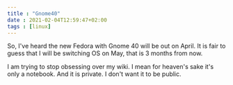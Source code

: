```yaml
---
title : "Gnome40"
date : 2021-02-04T12:59:47+02:00
tags : [linux]
---
```


So, I've heard the new Fedora with Gnome 40 will be out on April. It is fair to guess that I will be switching OS on May, that is 3 months from now.

I am trying to stop obsessing over my wiki. I mean for heaven's sake it's only a notebook. And it is private. I don't want it to be public.
